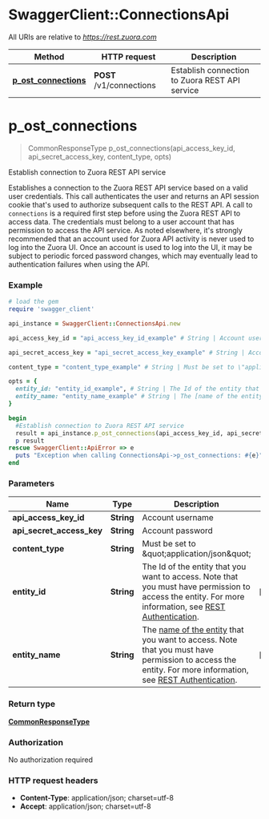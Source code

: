 # SwaggerClient::ConnectionsApi

All URIs are relative to *https://rest.zuora.com*

Method | HTTP request | Description
------------- | ------------- | -------------
[**p_ost_connections**](ConnectionsApi.md#p_ost_connections) | **POST** /v1/connections | Establish connection to Zuora REST API service


# **p_ost_connections**
> CommonResponseType p_ost_connections(api_access_key_id, api_secret_access_key, content_type, opts)

Establish connection to Zuora REST API service

Establishes a connection to the Zuora REST API service based on a valid user credentials.  This call authenticates the user and returns an API session cookie that's used to authorize subsequent calls to the REST API. A call to `connections` is a required first step before using the Zuora REST API to access data.  The credentials must belong to a user account that has permission to access the API service.  As noted elsewhere, it's strongly recommended that an account used for Zuora API activity is never used to log into the Zuora UI.  Once an account is used to log into the UI, it may be subject to periodic forced password changes, which may eventually lead to authentication failures when using the API. 

### Example
```ruby
# load the gem
require 'swagger_client'

api_instance = SwaggerClient::ConnectionsApi.new

api_access_key_id = "api_access_key_id_example" # String | Account username 

api_secret_access_key = "api_secret_access_key_example" # String | Account password 

content_type = "content_type_example" # String | Must be set to \"application/json\" 

opts = { 
  entity_id: "entity_id_example", # String | The Id of the entity that you want to access. Note that you must have permission to access the entity. For more information, see [REST Authentication](https://www.zuora.com/developer/api-reference/#section/Authentication/Entity-Id-and-Entity-Name).
  entity_name: "entity_name_example" # String | The [name of the entity](https://knowledgecenter.zuora.com/BB_Introducing_Z_Business/Multi-entity/B_Introduction_to_Entity_and_Entity_Hierarchy#Name_and_Display_Name) that you want to access. Note that you must have permission to access the entity. For more information, see [REST Authentication](https://www.zuora.com/developer/api-reference/#section/Authentication/Entity-Id-and-Entity-Name).
}

begin
  #Establish connection to Zuora REST API service
  result = api_instance.p_ost_connections(api_access_key_id, api_secret_access_key, content_type, opts)
  p result
rescue SwaggerClient::ApiError => e
  puts "Exception when calling ConnectionsApi->p_ost_connections: #{e}"
end
```

### Parameters

Name | Type | Description  | Notes
------------- | ------------- | ------------- | -------------
 **api_access_key_id** | **String**| Account username  | 
 **api_secret_access_key** | **String**| Account password  | 
 **content_type** | **String**| Must be set to \&quot;application/json\&quot;  | 
 **entity_id** | **String**| The Id of the entity that you want to access. Note that you must have permission to access the entity. For more information, see [REST Authentication](https://www.zuora.com/developer/api-reference/#section/Authentication/Entity-Id-and-Entity-Name). | [optional] 
 **entity_name** | **String**| The [name of the entity](https://knowledgecenter.zuora.com/BB_Introducing_Z_Business/Multi-entity/B_Introduction_to_Entity_and_Entity_Hierarchy#Name_and_Display_Name) that you want to access. Note that you must have permission to access the entity. For more information, see [REST Authentication](https://www.zuora.com/developer/api-reference/#section/Authentication/Entity-Id-and-Entity-Name). | [optional] 

### Return type

[**CommonResponseType**](CommonResponseType.md)

### Authorization

No authorization required

### HTTP request headers

 - **Content-Type**: application/json; charset=utf-8
 - **Accept**: application/json; charset=utf-8




